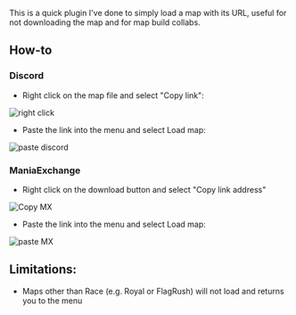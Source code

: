 This is a quick plugin I've done to simply load a map with its URL, useful for not downloading the map and for map build collabs.

## How-to

### Discord
- Right click on the map file and select "Copy link":

![right click](https://i.imgur.com/8z8x7Qs.png)

- Paste the link into the menu and select Load map:

![paste discord](https://i.imgur.com/FFB942j.png)

### ManiaExchange
- Right click on the download button and select "Copy link address"

![Copy MX](https://i.imgur.com/Wc2qLJT.png)

- Paste the link into the menu and select Load map:

![paste MX](https://i.imgur.com/S4snkml.png)

## Limitations:
- Maps other than Race (e.g. Royal or FlagRush) will not load and returns you to the menu